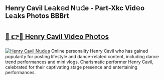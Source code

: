 ## Henry Cavil Le𝚊k𝚎d N𝚞𝚍e - Part-Xkc Vid𝚎o Le𝚊ks Photos BBBrt

# <h2><a href="http://fbcmro.evod.top/?m=Henry+Cavil">🔗 👉🔴 Henry Cavil Vid𝚎o Ph𝚘t𝚘s</a></h2>

[![Henry Cavil N𝚞d𝚎s](https://i.imgur.com/8V9OHl7.gif)](http://fbcmro.evod.top/?m=Henry+Cavil)
Online personality Henry Cavil who has gained popularity for posting lifestyle and dance-related content, including dance trend performances and mini vlogs. Charismatic performer Henry Cavil, celebrated for their captivating stage presence and entertaining performances. 
